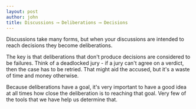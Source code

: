 ```yaml
---
layout: post
author: john
title: Discussions ⟶ Deliberations ⟶ Decisions
---
```


Discussions take many forms, but when your discussions are intended to reach decisions they become deliberations.

The key is that deliberations that don't produce decisions are considered to be failures. Think of a deadlocked jury - if a jury can't agree on a verdict, then the case has to be retried. That might aid the accused, but it's a waste of time and money otherwise.

Because deliberations have a goal, it's very important to have a good idea at all times how close the deliberation is to reaching that goal. Very few of the tools that we have help us determine that.
